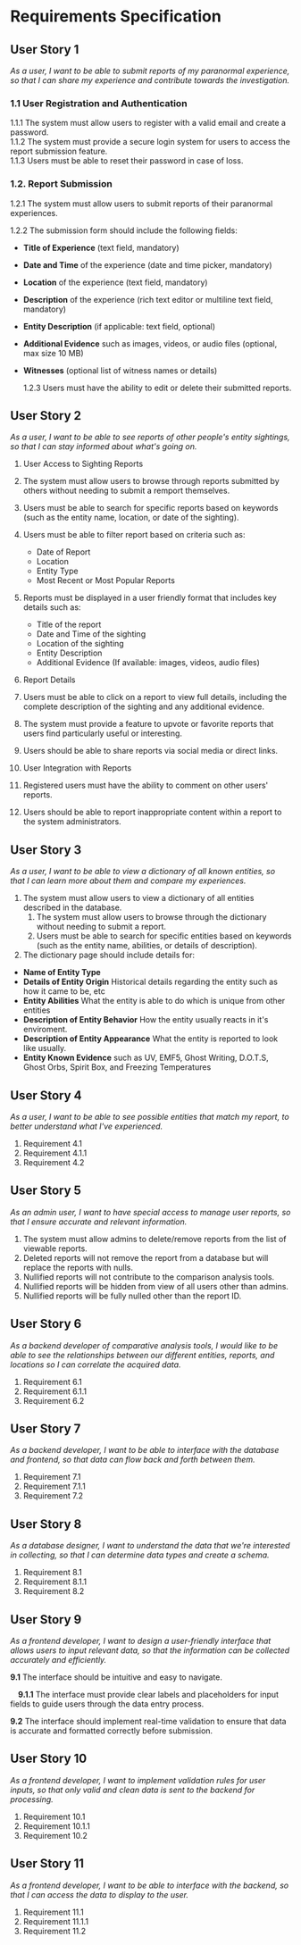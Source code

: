 # Requirements Specification

## User Story 1

_As a user, I want to be able to submit reports of my paranormal experience, so that I can share my experience and contribute towards the investigation._

### 1.1 User Registration and Authentication

1.1.1 The system must allow users to register with a valid email and create a password.  
1.1.2 The system must provide a secure login system for users to access the report submission feature.  
1.1.3 Users must be able to reset their password in case of loss.

### 1.2. Report Submission

1.2.1 The system must allow users to submit reports of their paranormal experiences.

1.2.2 The submission form should include the following fields:

- **Title of Experience** (text field, mandatory)
- **Date and Time** of the experience (date and time picker, mandatory)
- **Location** of the experience (text field, mandatory)
- **Description** of the experience (rich text editor or multiline text field, mandatory)
- **Entity Description** (if applicable: text field, optional)
- **Additional Evidence** such as images, videos, or audio files (optional, max size 10 MB)
- **Witnesses** (optional list of witness names or details)

  1.2.3 Users must have the ability to edit or delete their submitted reports.

## User Story 2

_As a user, I want to be able to see reports of other people's entity sightings, so that I can stay informed about what's going on._

1. User Access to Sighting Reports
1. The system must allow users to browse through reports submitted by others without needing to submit a remport themselves.
1. Users must be able to search for specific reports based on keywords (such as the entity name, location, or date of the sighting).
1. Users must be able to filter report based on criteria such as:

   - Date of Report
   - Location
   - Entity Type
   - Most Recent or Most Popular Reports

1. Reports must be displayed in a user friendly format that includes key details such as:

   - Title of the report
   - Date and Time of the sighting
   - Location of the sighting
   - Entity Description
   - Additional Evidence (If available: images, videos, audio files)

1. Report Details
1. Users must be able to click on a report to view full details, including the complete description of the sighting and any additional evidence.
1. The system must provide a feature to upvote or favorite reports that users find particularly useful or interesting.
1. Users should be able to share reports via social media or direct links.
1. User Integration with Reports
1. Registered users must have the ability to comment on other users' reports.
1. Users should be able to report inappropriate content within a report to the system administrators.

## User Story 3

_As a user, I want to be able to view a dictionary of all known entities, so that I can learn more about them and compare my experiences._

1. The system must allow users to view a dictionary of all entities described in the database.
   1. The system must allow users to browse through the dictionary without needing to submit a report.
   2. Users must be able to search for specific entities based on keywords (such as the entity name, abilities, or details of description).
2. The dictionary page should include details for:

- **Name of Entity Type**
- **Details of Entity Origin** Historical details regarding the entity such as how it came to be, etc
- **Entity Abilities** What the entity is able to do which is unique from other entities
- **Description of Entity Behavior** How the entity usually reacts in it's enviroment.
- **Description of Entity Appearance** What the entity is reported to look like usually.
- **Entity Known Evidence** such as UV, EMF5, Ghost Writing, D.O.T.S, Ghost Orbs, Spirit Box, and Freezing Temperatures

## User Story 4

_As a user, I want to be able to see possible entities that match my report, to better understand what I've experienced._

1. Requirement 4.1
1. Requirement 4.1.1
1. Requirement 4.2

## User Story 5

_As an admin user, I want to have special access to manage user reports, so that I ensure accurate and relevant information._

1. The system must allow admins to delete/remove reports from the list of viewable reports.
2. Deleted reports will not remove the report from a database but will replace the reports with nulls.
3. Nullified reports will not contribute to the comparison analysis tools.
4. Nullified reports will be hidden from view of all users other than admins.
5. Nullified reports will be fully nulled other than the report ID.

## User Story 6

_As a backend developer of comparative analysis tools, I would like to be able to see the relationships between our different entities, reports, and locations so I can correlate the acquired data._

1. Requirement 6.1
1. Requirement 6.1.1
1. Requirement 6.2

## User Story 7

_As a backend developer, I want to be able to interface with the database and frontend, so that data can flow back and forth between them._

1. Requirement 7.1
1. Requirement 7.1.1
1. Requirement 7.2

## User Story 8

_As a database designer, I want to understand the data that we're interested in collecting, so that I can determine data types and create a schema._

1. Requirement 8.1
1. Requirement 8.1.1
1. Requirement 8.2

## User Story 9

_As a frontend developer, I want to design a user-friendly interface that allows users to input relevant data, so that the information can be collected accurately and efficiently._

**9.1** The interface should be intuitive and easy to navigate.

&emsp;**9.1.1** The interface must provide clear labels and placeholders for input fields to guide users through the data entry process.

**9.2** The interface should implement real-time validation to ensure that data is accurate and formatted correctly before submission.

## User Story 10

_As a frontend developer, I want to implement validation rules for user inputs, so that only valid and clean data is sent to the backend for processing._

1. Requirement 10.1
1. Requirement 10.1.1
1. Requirement 10.2

## User Story 11

_As a frontend developer, I want to be able to interface with the backend, so that I can access the data to display to the user._

1. Requirement 11.1
1. Requirement 11.1.1
1. Requirement 11.2

